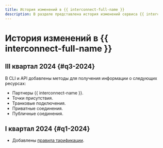```yaml
---
title: История изменений в {{ interconnect-full-name }}
description: В разделе представлена история изменений сервиса {{ interconnect-name }}.
---
```


# История изменений в {{ interconnect-full-name }}

## III квартал 2024 {#q3-2024}

В CLI и API добавлены методы для получения информации о следующих ресурсах:
  * Партнеры {{ interconnect-name }}.
  * Точки присутствия.
  * Транковые подключения.
  * Приватные соединения.
  * Публичные соединения.

## I квартал 2024 {#q1-2024}

* Добавлены [правила тарификации](./pricing.md).
